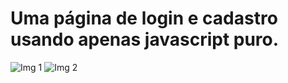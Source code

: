 # Uma página de login e cadastro usando apenas javascript puro.

![Img 1](https://github.com/viny9/Pagina-login-cadastro/assets/65639957/dd318377-8867-4dab-b0d0-4db77bb0a96d)
![Img 2](https://github.com/viny9/Pagina-login-cadastro/assets/65639957/8a478c2a-4863-4976-a05e-31207618a663)
